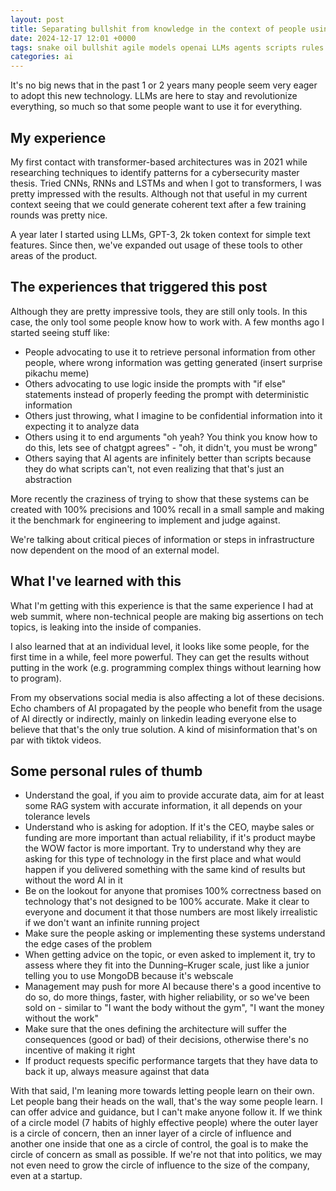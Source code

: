 ```yaml
---
layout: post
title: Separating bullshit from knowledge in the context of people using LLMs
date: 2024-12-17 12:01 +0000
tags: snake oil bullshit agile models openai LLMs agents scripts rules tips
categories: ai
---
```


It's no big news that in the past 1 or 2 years many people seem very eager to adopt this new technology. 
LLMs are here to stay and revolutionize everything, so much so that some people want to use it for everything.

## My experience

My first contact with transformer-based architectures was in 2021 while researching techniques to identify patterns for a cybersecurity master thesis. Tried CNNs, RNNs and LSTMs and when I got to transformers, I was pretty impressed with the results. 
Although not that useful in my current context seeing that we could generate coherent text after a few training rounds was pretty nice.

A year later I started using LLMs, GPT-3, 2k token context for simple text features. Since then, we've expanded out usage of these tools to other areas of the product.

## The experiences that triggered this post

Although they are pretty impressive tools, they are still only tools. In this case, the only tool some people know how to work with. A few months ago I started seeing stuff like:

- People advocating to use it to retrieve personal information from other people, where wrong information was getting generated (insert surprise pikachu meme)
- Others advocating to use logic inside the prompts with "if else" statements instead of properly feeding the prompt with deterministic information
- Others just throwing, what I imagine to be confidential information into it expecting it to analyze data
- Others using it to end arguments "oh yeah? You think you know how to do this, lets see of chatgpt agrees" - "oh, it didn't, you must be wrong"
- Others saying that AI agents are infinitely better than scripts because they do what scripts can't, not even realizing that that's just an abstraction

More recently the craziness of trying to show that these systems can be created with 100% precisions and 100% recall in a small sample and making it the benchmark for engineering to implement and judge against.

We're talking about critical pieces of information or steps in infrastructure now dependent on the mood of an external model.

## What I've learned with this

What I'm getting with this experience is that the same experience I had at web summit, where non-technical people are making big assertions on tech topics, is leaking into the inside of companies.

I also learned that at an individual level, it looks like some people, for the first time in a while, feel more powerful. They can get the results without putting in the work (e.g. programming complex things without learning how to program).

From my observations social media is also affecting a lot of these decisions. Echo chambers of AI propagated by the people who benefit from the usage of AI directly or indirectly, mainly on linkedin leading everyone else to believe that that's the only true solution. A kind of misinformation that's on par with tiktok videos.


## Some personal rules of thumb

- Understand the goal, if you aim to provide accurate data, aim for at least some RAG system with accurate information, it all depends on your tolerance levels
- Understand who is asking for adoption. If it's the CEO, maybe sales or funding are more important than actual reliability, if it's product maybe the WOW factor is more important. Try to understand why they are asking for this type of technology in the first place and what would happen if you delivered something with the same kind of results but without the word AI in it
- Be on the lookout for anyone that promises 100% correctness based on technology that's not designed to be 100% accurate. Make it clear to everyone and document it that those numbers are most likely irrealistic if we don't want an infinite running project
- Make sure the people asking or implementing these systems understand the edge cases of the problem
- When getting advice on the topic, or even asked to implement it, try to assess where they fit into the Dunning–Kruger scale, just like a junior telling you to use MongoDB because it's webscale
- Management may push for more AI because there's a good incentive to do so, do more things, faster, with higher reliability, or so we've been sold on - similar to "I want the body without the gym", "I want the money without the work"
- Make sure that the ones defining the architecture will suffer the consequences (good or bad) of their decisions, otherwise there's no incentive of making it right
- If product requests specific performance targets that they have data to back it up, always measure against that data



With that said, I'm leaning more towards letting people learn on their own. Let people bang their heads on the wall, that's the way some people learn. I can offer advice and guidance, but I can't make anyone follow it. If we think of a circle model (7 habits of highly effective people) where the outer layer is a circle of concern, then an inner layer of a circle of influence and another one inside that one as a circle of control, the goal is to make the circle of concern as small as possible. If we're not that into politics, we may not even need to grow the circle of influence to the size of the company, even at a startup. 
